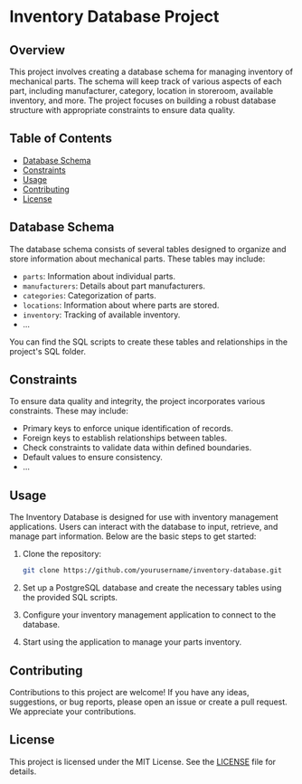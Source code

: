# Inventory Database Project

## Overview

This project involves creating a database schema for managing inventory of mechanical parts. The schema will keep track of various aspects of each part, including manufacturer, category, location in storeroom, available inventory, and more. The project focuses on building a robust database structure with appropriate constraints to ensure data quality.

## Table of Contents

- [Database Schema](#database-schema)
- [Constraints](#constraints)
- [Usage](#usage)
- [Contributing](#contributing)
- [License](#license)

## Database Schema

The database schema consists of several tables designed to organize and store information about mechanical parts. These tables may include:

- `parts`: Information about individual parts.
- `manufacturers`: Details about part manufacturers.
- `categories`: Categorization of parts.
- `locations`: Information about where parts are stored.
- `inventory`: Tracking of available inventory.
- ...

You can find the SQL scripts to create these tables and relationships in the project's SQL folder.

## Constraints

To ensure data quality and integrity, the project incorporates various constraints. These may include:

- Primary keys to enforce unique identification of records.
- Foreign keys to establish relationships between tables.
- Check constraints to validate data within defined boundaries.
- Default values to ensure consistency.
- ...

## Usage

The Inventory Database is designed for use with inventory management applications. Users can interact with the database to input, retrieve, and manage part information. Below are the basic steps to get started:

1. Clone the repository:

   ```bash
   git clone https://github.com/yourusername/inventory-database.git
2. Set up a PostgreSQL database and create the necessary tables using the provided SQL scripts.
3. Configure your inventory management application to connect to the database.
4. Start using the application to manage your parts inventory.

## Contributing

Contributions to this project are welcome! If you have any ideas, suggestions, or bug reports, please open an issue or create a pull request. We appreciate your contributions.

## License

This project is licensed under the MIT License. See the [LICENSE](LICENSE) file for details.
